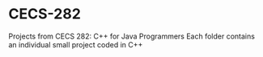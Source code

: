 # CECS-282
Projects from CECS 282: C++ for Java Programmers
Each folder contains an individual small project coded in C++
